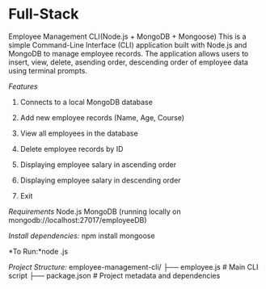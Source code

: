 # Full-Stack
Employee Management CLI(Node.js + MongoDB + Mongoose)
This is a simple Command-Line Interface (CLI) application built with Node.js and MongoDB to manage employee records.
The application allows users to insert, view, delete, asending order, descending order of  employee data using terminal prompts.

*Features*
1. Connects to a local MongoDB database

2. Add new employee records (Name, Age, Course)

3. View all employees in the database

4. Delete employee records by ID

5. Displaying employee salary in ascending order

6.  Displaying employee salary in descending order

7. Exit

*Requirements*
Node.js
MongoDB (running locally on mongodb://localhost:27017/employeeDB)

*Install dependencies:*
npm install mongoose

*To Run:*node <filename>.js

*Project Structure:*
employee-management-cli/
├── employee.js      # Main CLI script
├── package.json     # Project metadata and dependencies
